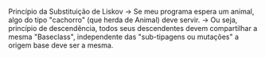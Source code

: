 Princípio da Substituição de Liskov
    → Se meu programa espera um animal, algo do tipo "cachorro" (que herda de Animal) deve servir.
    → Ou seja, princípio de descendência, todos seus descendentes devem compartilhar a mesma "Baseclass", independente das "sub-tipagens ou mutações" a origem base deve ser a mesma.

    